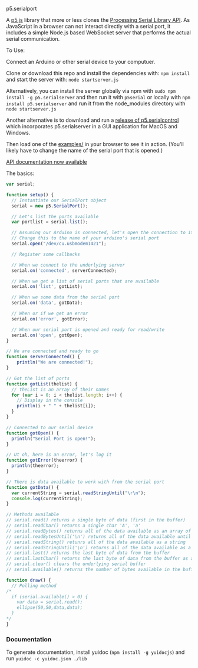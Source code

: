 p5.serialport 

A [p5.js](http://p5js.org/) library that more or less clones the [Processing Serial Library API](https://processing.org/reference/libraries/serial/index.html).  As JavaScript in a browser can not interact directly with a serial port, it includes a simple Node.js based WebSocket server that performs the actual serial communication.

To Use:

Connect an Arduino or other serial device to your computuer.

Clone or download this repo and install the dependencies with: ```npm install``` and start the server with: ```node startserver.js```

Alternatively, you can install the server globally via npm with ```sudo npm install -g p5.serialserver```  and then run it with ```p5serial``` or locally with ```npm install p5.serialserver``` and run it from the node_modules directory with ```node startserver.js```

Another alternative is to download and run a [release of p5.serialcontrol](https://github.com/vanevery/p5.serialcontrol/releases) which incorporates p5.serialserver in a GUI application for MacOS and Windows.

Then load one of the [examples/](https://github.com/vanevery/p5.serialport/tree/master/examples) in your browser to see it in action.  (You'll likely have to change the name of the serial port that is opened.)

[API documentation now available](http://vanevery.github.io/p5.serialport/docs/classes/p5.serialport.html)

The basics:
```javascript
var serial;

function setup() {
  // Instantiate our SerialPort object
  serial = new p5.SerialPort();

  // Let's list the ports available
  var portlist = serial.list();

  // Assuming our Arduino is connected, let's open the connection to it
  // Change this to the name of your arduino's serial port
  serial.open("/dev/cu.usbmodem1421");

  // Register some callbacks

  // When we connect to the underlying server
  serial.on('connected', serverConnected);

  // When we get a list of serial ports that are available
  serial.on('list', gotList);

  // When we some data from the serial port
  serial.on('data', gotData);

  // When or if we get an error
  serial.on('error', gotError);

  // When our serial port is opened and ready for read/write
  serial.on('open', gotOpen);
}

// We are connected and ready to go
function serverConnected() {
    println("We are connected!");
}

// Got the list of ports
function gotList(thelist) {
  // theList is an array of their names
  for (var i = 0; i < thelist.length; i++) {
    // Display in the console
    println(i + " " + thelist[i]);
  }
}

// Connected to our serial device
function gotOpen() {
  println("Serial Port is open!");
}

// Ut oh, here is an error, let's log it
function gotError(theerror) {
  println(theerror);
}

// There is data available to work with from the serial port
function gotData() {
  var currentString = serial.readStringUntil("\r\n");
  console.log(currentString);
}

// Methods available
// serial.read() returns a single byte of data (first in the buffer)
// serial.readChar() returns a single char 'A', 'a'
// serial.readBytes() returns all of the data available as an array of bytes
// serial.readBytesUntil('\n') returns all of the data available until a '\n' (line break) is encountered
// serial.readString() retunrs all of the data available as a string
// serial.readStringUntil('\n') returns all of the data available as a tring until a (line break) is encountered
// serial.last() returns the last byte of data from the buffer
// serial.lastChar() returns the last byte of data from the buffer as a char
// serial.clear() clears the underlying serial buffer
// serial.available() returns the number of bytes available in the buffer

function draw() {
  // Polling method
/*
  if (serial.available() > 0) {
    var data = serial.read();
    ellipse(50,50,data,data);
  }
*/
}
```

### Documentation
To generate documentation, install yuidoc (``npm install -g yuidocjs``) and run
```yuidoc -c yuidoc.json ./lib```
